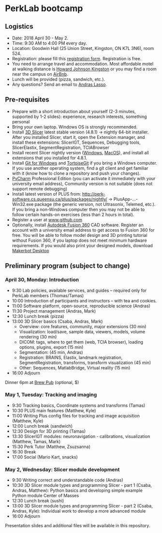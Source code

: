 # PerkLab bootcamp

## Logistics

- Date:	2018 April 30 - May 2.
- Time:	9:30 AM to 4:00 PM every day.
- Location:	Goodwin Hall (25 Union Street, Kingston, ON K7L 3N6), room 524.
- Registration: please fill this [registration form](https://1drv.ms/xs/s!Arm_AFxB9yqHtIIpmmPeoMhEmeYfjw?wdFormId=%7B69951206%2D0309%2D480F%2D83E7%2D5FDA6E07874D%7D). Registration is free.
- You need to arrange travel and accommodation. Most affordable motel at walking distance is [Howard Johnson Kingston](https://www.reservationdesk.com/hotel/612046f/howard-johnson-inn-kingston-kingston-on) or you may find a room near the campus on [AirBnb](https://www.airbnb.ca/).
-	Lunch will be provided (pizza, sandwich, etc.).
- Any questions? Send an email to [Andras Lasso](mailto:lasso@queensu.ca).

## Pre-requisites
-	Prepare with a short introduction about yourself (2-3 minutes, supported by 1-2 slides): experience, research interests, something personal
-	Bring your own laptop. Windows OS is strongly recommended.
-	Install [3D Slicer](http://download.slicer.org/) latest stable version (4.8.1) -> nightly 64-bit installer. After you installed Slicer, start it, open the Extension manager, and install these extensions: SlicerIGT, Sequences, Debugging tools, SlicerElastix, SegmentRegistration, TCIABrowser
  - Install recent Slicer nightly version ([Windows](http://slicer.kitware.com/midas3/api/rest?method=midas.bitstream.download&name=Slicer-4.9.0-2018-04-23-win-amd64.exe&checksum=3cf04ad4326481349840fc046678b85c), [MacOS](http://slicer.kitware.com/midas3/api/rest?method=midas.bitstream.download&name=Slicer-4.9.0-2018-04-23-macosx-amd64.dmg&checksum=73bb86820220967990248804915503d5)), and install all extensions that you installed for 4.8.1.
-	Install [Git for Windows](https://git-scm.com/download/win) and [TortoiseGit](https://tortoisegit.org/) if you bring a Windows computer. If you use another operating system, find a git client and get familiar with it (know how to clone a repository and push your changes).
-	[PyCharm](https://www.jetbrains.com/pycharm/) Professional Edition (you can activate it immediately with your university email address), Community version is not suitable (does not support remote debugging) 
-	Install latest version of PLUS from: http://perk-software.cs.queensu.ca/plus/packages/nightly/ -> PlusApp-...-Win32.exe package (the generic version, not Ultrasonix, Telemed, etc.). If you bring a non-Windows computer then you may not be able to follow certain hands-on exercises (less than 2 hours in total).
-	Register a user at www.github.com
- Optionally, install [Autodesk Fusion 360](https://www.autodesk.com/products/fusion-360/overview) CAD software. Register an account with a university email address to get access to Fusion 360 for free. You will be able to follow model design and 3D printing tutorial without Fusion 360, if you laptop does not meet minimum hardware requirements. If you would also print your designed models, download [Makerbot Desktop](https://support.makerbot.com/troubleshooting/makerbot-desktop-software/software-download/download_12190)

## Preliminary program (subject to change)

### April 30, Monday: Introduction

- 9:30	Lab policies, available services, and guides – required only for PerkLab members (Thomas/Tamas)
- 10:00	Introduction of participants and instructors – with tea and cookies.
- 11:00	Software platform, open-source, reproducible science (Andras)
- 11:30 Project management (Andras, Mark)
- 12:30	Lunch break (pizza)
- 13:00	3D Slicer basics (Csaba, Andras, Mark)
  - Overview: core features, community, major extensions (30 min)
  - Visualization: load/save, sample data, viewers, models, volume rendering (30 min)
  - DICOM: tags, where to get them (web, TCIA browser), loading options, plugins, export (15 min)
  - Segmentation: (45 min, Andras)
  - Registration: BRAINS, Elastix, landmark registration, SegmentRegistration, transforms, transform visualization (45 min)
  - Other: Sequences, MatlabBridge, Virtual reality (15 min)
- 16:00	Adjourn

Dinner 6pm at [Brew Pub](https://www.kingstonbrewing.ca/) (optional, $)

### May 1, Tuesday: Tracking and imaging
- 9:30	Tracking basics, Coordinate systems and transforms (Tamas)
- 10:30	PLUS main features (Matthew, Kyle)
- 11:00	Writing Plus config files for tracking and image acquisition (Matthew, Kyle)
- 12:00	Lunch break (sandwich)
- 12:30 Design for 3D printing (Tamas)
- 13:30	SlicerIGT modules: neuronavigation - calibrations, visualization (Matthew, Tamas, Mark)
- 15:30	Perk Tutor (Matthew, Zsuzsanna)
- 16:30	Break
- 17:00 Social (Mario Kart, snacks)

### May 2, Wednesday: Slicer module development
- 9:30	Writing correct and understandable code (Andras)
- 10:30	3D Slicer module types and programming Slicer - part 1 (Csaba, Andras, Matthew): Python basics and developing simple example Python module Center of Masses
- 12:30	Lunch break (sushi)
- 13:00	3D Slicer module types and programming Slicer - part 2 (Csaba, Andras, Kyle): Individual work to develop a more advanced module
- 16:00	Adjourn

Presentation slides and additional files will be available in this repository.
